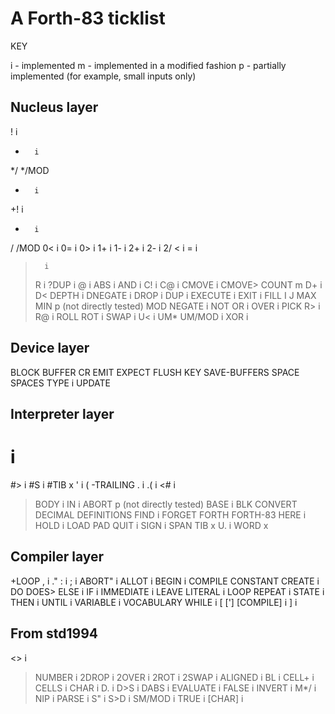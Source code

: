 # A Forth-83 ticklist

KEY

i - implemented
m - implemented in a modified fashion
p - partially implemented (for example, small inputs only)


## Nucleus layer 


!       i
*       i
*/
*/MOD
+       i
+!      i
-       i
/
/MOD
0<      i
0=      i
0>      i
1+      i
1-      i
2+      i
2-      i
2/
<       i
=       i
>       i
>R      i
?DUP    i
@       i
ABS     i
AND     i
C!      i
C@      i
CMOVE   i
CMOVE>
COUNT   m
D+      i
D<
DEPTH   i
DNEGATE i
DROP    i
DUP     i
EXECUTE i
EXIT    i
FILL
I
J
MAX
MIN     p (not directly tested)
MOD
NEGATE  i
NOT
OR      i
OVER    i
PICK
R>      i
R@      i
ROLL
ROT     i
SWAP    i
U<      i
UM*
UM/MOD  i
XOR     i


## Device layer 


BLOCK
BUFFER
CR
EMIT
EXPECT
FLUSH
KEY
SAVE-BUFFERS
SPACE
SPACES
TYPE    i
UPDATE


## Interpreter layer 


#       i
#>      i
#S      i
#TIB    x
'       i
(
-TRAILING
.       i
.(      i
<#      i
>BODY   i
>IN     i
ABORT   p (not directly tested)
BASE    i
BLK
CONVERT
DECIMAL
DEFINITIONS
FIND    i
FORGET
FORTH
FORTH-83
HERE    i
HOLD    i
LOAD
PAD
QUIT    i
SIGN    i
SPAN
TIB     x
U.      i
WORD    x


## Compiler layer 


+LOOP
,       i
."
:       i
;       i
ABORT"  i
ALLOT   i
BEGIN   i
COMPILE
CONSTANT
CREATE  i
DO
DOES>
ELSE    i
IF      i
IMMEDIATE       i
LEAVE
LITERAL i
LOOP
REPEAT  i
STATE   i
THEN    i
UNTIL   i
VARIABLE        i
VOCABULARY
WHILE   i
[
[']
[COMPILE]       i
]       i

## From std1994

<>      i
>NUMBER i
2DROP   i
2OVER   i
2ROT    i
2SWAP   i
ALIGNED i
BL      i
CELL+   i
CELLS   i
CHAR    i
D.      i
D>S     i
DABS    i
EVALUATE        i
FALSE   i
INVERT  i
M*/     i
NIP     i
PARSE   i
S"      i
S>D     i
SM/MOD  i
TRUE    i
[CHAR]  i
